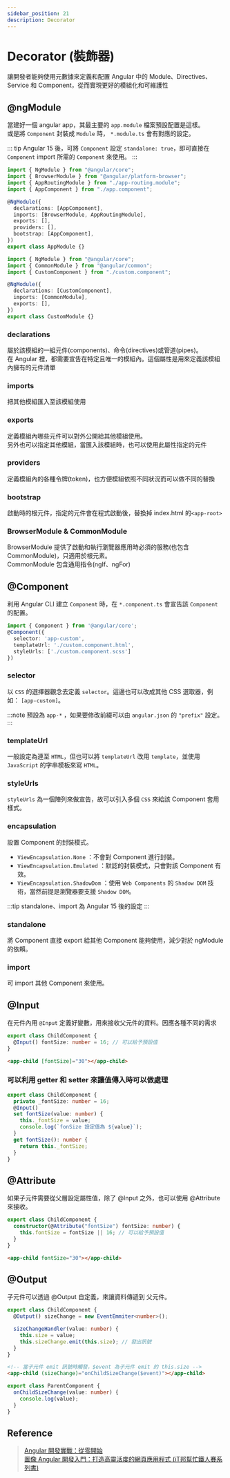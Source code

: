 ```yaml
---
sidebar_position: 21
description: Decorator
---
```


# Decorator (裝飾器)

讓開發者能夠使用元數據來定義和配置 Angular 中的 Module、Directives、Service 和 Component，從而實現更好的模組化和可維護性

## @ngModule

當建好一個 angular app，其最主要的 `app.module` 檔案預設配置是這樣。<br />
或是將 `Component` 封裝成 `Module` 時， `*.module.ts` 會有對應的設定。

::: tip
Angular 15 後，可將  `Component` 設定 `standalone: true`，即可直接在 `Component` import 所需的 `Component` 來使用。
:::

```typescript app.module.ts
import { NgModule } from "@angular/core";
import { BrowserModule } from "@angular/platform-browser";
import { AppRoutingModule } from "./app-routing.module";
import { AppComponent } from "./app.component";

@NgModule({
  declarations: [AppComponent],
  imports: [BrowserModule, AppRoutingModule],
  exports: [],
  providers: [],
  bootstrap: [AppComponent],
})
export class AppModule {}
```

```typescript custom.module.ts
import { NgModule } from "@angular/core";
import { CommonModule } from "@angular/common";
import { CustomComponent } from "./custom.component";

@NgModule({
  declarations: [CustomComponent],
  imports: [CommonModule],
  exports: [],
})
export class CustomModule {}
```

### declarations

屬於該模組的一組元件(components)、命令(directives)或管道(pipes)。<br />
在 Angular 裡，都需要宣告在特定且唯一的模組內。這個屬性是用來定義該模組內擁有的元件清單

### imports

把其他模組匯入至該模組使用

### exports

定義模組內哪些元件可以對外公開給其他模組使用。<br />
另外也可以指定其他模組，當匯入該模組時，也可以使用此屬性指定的元件

### providers

定義模組內的各種令牌(token)，也方便模組依照不同狀況而可以做不同的替換

### bootstrap

啟動時的根元件，指定的元件會在程式啟動後，替換掉 index.html 的`<app-root>`

### BrowserModule & CommonModule

BrowserModule 提供了啟動和執行瀏覽器應用時必須的服務(也包含 CommonModule)，只適用於根元素。<br />
CommonModule 包含通用指令(ngIf、ngFor)

## @Component

利用 Angular CLI 建立 `Component` 時，在 `*.component.ts` 會宣告該 `Component` 的配置。

```typescript
import { Component } from '@angular/core';
@Component({
  selector: 'app-custom',
  templateUrl: './custom.component.html',
  styleUrls: ['./custom.component.scss']
})
```

### selector

以 `CSS` 的選擇器觀念去定義 `selector`。這邊也可以改成其他 CSS 選取器，例如： `[app-custom]`。

:::note
預設為 `app-*` ，如果要修改前綴可以由 `angular.json` 的 `"prefix"` 設定。
:::

### templateUrl

一般設定為連至 `HTML`，但也可以將 `templateUrl` 改用 `template`，並使用 `JavaScript` 的字串模板來寫 `HTML`。

### styleUrls

`styleUrls` 為一個陣列來做宣告，故可以引入多個 `CSS` 來給該 Component 套用樣式。

### encapsulation

設置 Component 的封裝模式。

- `ViewEncapsulation.None` ：不會對 Component 進行封裝。
- `ViewEncapsulation.Emulated` ：默認的封裝模式，只會對該 Component 有效。
- `ViewEncapsulation.ShadowDom` ：使用 `Web Components` 的 `Shadow DOM` 技術，當然前提是瀏覽器要支援 `Shadow DOM`。

:::tip
standalone、import 為 Angular 15 後的設定
:::

### standalone
將 Component 直接 export 給其他 Component 能夠使用，減少對於 ngModule 的依賴。

### import
可 import 其他 Component 來使用。

## @Input

在元件內用 `@Input` 定義好變數，用來接收父元件的資料。因應各種不同的需求

```typescript child.component.ts
export class ChildComponent {
  @Input() fontSize: number = 16; // 可以給予預設值
}
```

```html parent.component.html
<app-child [fontSize]="30"></app-child>
```

### 可以利用 getter 和 setter 來讓值傳入時可以做處理

```typescript child.component.ts
export class ChildComponent {
  private _fontSize: number = 16;
  @Input()
  set fontSize(value: number) {
    this._fontSize = value;
    console.log(`fonSize 設定值為 ${value}`);
  }
  get fontSize(): number {
    return this._fontSize;
  }
}
```

## @Attribute

如果子元件需要從父層設定屬性值，除了 @Input 之外，也可以使用 @Attribute 來接收。

```typescript child.component.ts
export class ChildComponent {
  constructor(@Attribute("fontSize") fontSize: number) {
    this.fontSize = fontSize || 16; // 可以給予預設值
  }
}
```

```html parent.component.html
<app-child fontSize="30"></app-child>
```

## @Output

子元件可以透過 @Output 自定義，來讓資料傳遞到 父元件。

```typescript child.component.ts
export class ChildComponent {
  @Output() sizeChange = new EventEmmiter<number>();

  sizeChangeHandler(value: number) {
    this.size = value;
    this.sizeChange.emit(this.size); // 發出訊號
  }
}
```

```html parent.component.html
<!-- 當子元件 emit 訊號時觸發，$event 為子元件 emit 的 this.size -->
<app-child (sizeChange)="onChildSizeChange($event)"></app-child>
```

```typescript parent.component.ts
export class ParentComponent {
  onChildSizeChange(value: number) {
    console.log(value);
  }
}
```

## Reference

> [Angular 開發實戰：從零開始](https://www.udemy.com/course/angular-zero/) <br />
> [圖像 Angular 開發入門：打造高靈活度的網頁應用程式 (iT邦幫忙鐵人賽系列書)](https://www.tenlong.com.tw/products/9789864349821)